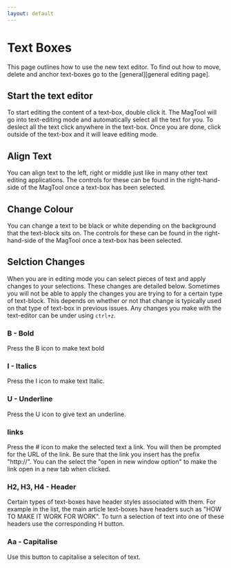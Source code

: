 ```yaml
---
layout: default
---
```


# Text Boxes

This page outlines how to use the new text editor. To find out how to move, delete and anchor text-boxes go to the [general][general editing page].

## Start the text editor
<!-- [[TOC]] -->
To start editing the content of a text-box, double click it. The MagTool will go into text-editing mode and automatically select all the text for you. To deslect all the text click anywhere in the text-box. Once you are done, click outside of the text-box and it will leave editing mode.

## Align Text

You can align text to the left, right or middle just like in many other text editing applications. The controls for these can be found in the right-hand-side of the MagTool once a text-box has been selected.

## Change Colour

You can change a text to be black or white depending on the background that the text-block sits on. The controls for these can be found in the right-hand-side of the MagTool once a text-box has been selected.

## Selction Changes

When you are in editing mode you can select pieces of text and apply changes to your selections. These changes are detailed below. Sometimes you will not be able to apply the changes you are trying to for a certain type of text-block. This depends on whether or not that change is typically used on that type of text-box in previous issues. Any changes you make with the text-editor can be under using `ctrl+z`.

### B - Bold

Press the B icon to make text bold

### I - Italics

Press the I icon to make text Italic.

### U - Underline

Press the U icon to give text an underline.

### links

Press the # icon to make the selected text a link. You will then be prompted for the URL of the link. Be sure that the link you insert has the prefix "http://". You can the select the "open in new window option" to make the link open in a new tab when clicked.

### H2, H3, H4 - Header

Certain types of text-boxes have header styles associated with them. For example in the list, the main article text-boxes have headers such as "HOW TO MAKE IT WORK FOR WORK". To turn a selection of text into one of these headers use the corresponding H button.

### Aa - Capitalise

Use this button to capitalise a seleciton of text.

[general]: http://napwebproductioneditteam.github.io/MagTool2/docs/user/general-editing/